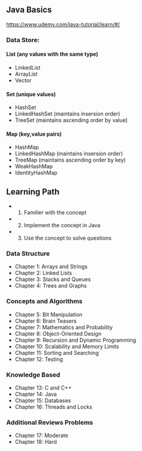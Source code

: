 ## Java Basics
https://www.udemy.com/java-tutorial/learn/#/

### Data Store:
#### List (any values with the same type)
  - LinkedList
  - ArrayList
  - Vector

#### Set (unique values)
  - HashSet
  - LinkedHashSet (maintains insersion order)
  - TreeSet (maintains ascending order by value)

#### Map (key,value pairs)
  - HashMap
  - LinkedHashMap (maintains insersion order)
  - TreeMap (maintains ascending order by key)
  - WeakHashMap
  - IdentityHashMap

## Learning Path
- 1. Familier with the concept
- 2. Implement the concept in Java
- 3. Use the concept to solve questions

### Data Structure
- Chapter 1: Arrays and Strings
- Chapter 2: Linked Lists
- Chapter 3: Stacks and Queues
- Chapter 4: Trees and Graphs

### Concepts and Algorithms
- Chapter 5: Bit Manipulation
- Chapter 6: Brain Teasers
- Chapter 7: Mathematics and Probability
- Chapter 8: Object-Oriented Design
- Chapter 9: Recursion and Dynamic Programming
- Chapter 10: Scalability and Memory Limits
- Chapter 11: Sorting and Searching
- Chapter 12: Testing

### Knowledge Based
- Chapter 13: C and C++
- Chapter 14: Java
- Chapter 15: Databases
- Chapter 16: Threads and Locks

### Additional Reviews Problems
- Chapter 17: Moderate
- Chapter 18: Hard
